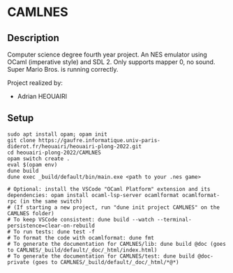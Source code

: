 # CAMLNES
## Description
Computer science degree fourth year project. An NES emulator using OCaml (imperative style) and SDL 2. Only supports mapper 0, no sound. Super Mario Bros. is running correctly.

Project realized by:
- Adrian HEOUAIRI

## Setup
    sudo apt install opam; opam init
    git clone https://gaufre.informatique.univ-paris-diderot.fr/heouairi/heouairi-plong-2022.git
    cd heouairi-plong-2022/CAMLNES
    opam switch create .
    eval $(opam env)
    dune build
    dune exec _build/default/bin/main.exe <path to your .nes game>

    # Optional: install the VSCode "OCaml Platform" extension and its dependencies: opam install ocaml-lsp-server ocamlformat ocamlformat-rpc (in the same switch)
    # (If starting a new project, run "dune init project CAMLNES" on the CAMLNES folder)
    # To keep VSCode consistent: dune build --watch --terminal-persistence=clear-on-rebuild
    # To run tests: dune test -f
    # To format the code with ocamlformat: dune fmt
    # To generate the documentation for CAMLNES/lib: dune build @doc (goes to CAMLNES/_build/default/_doc/_html/index.html)
    # To generate the documentation for CAMLNES/test: dune build @doc-private (goes to CAMLNES/_build/default/_doc/_html/*@*)
